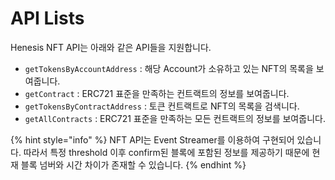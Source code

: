 # API Lists

Henesis NFT API는 아래와 같은 API들을 지원합니다.

* `getTokensByAccountAddress` : 해당 Account가 소유하고 있는 NFT의 목록을 보여줍니다.
* `getContract` : ERC721 표준을 만족하는 컨트랙트의 정보를 보여줍니다.
* `getTokensByContractAddress` : 토큰 컨트랙트로 NFT의 목록을 검색니다.
* `getAllContracts` : ERC721 표준을 만족하는 모든 컨트랙트의 정보를 보여줍니다.

{% hint style="info" %}
NFT API는 Event Streamer를 이용하여 구현되어 있습니다. 따라서 특정 threshold 이후 confirm된 블록에 포함된 정보를 제공하기 때문에 현재 블록 넘버와 시간 차이가 존재할 수 있습니다.
{% endhint %}

